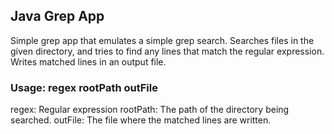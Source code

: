 ## Java Grep App
Simple grep app that emulates a simple grep search. Searches files in the given directory,
and tries to find any lines that match the regular expression. Writes matched lines in
an output file.
### Usage: regex rootPath outFile
 regex: Regular expression
 rootPath: The path of the directory being searched.
 outFile: The file where the matched lines are written.
